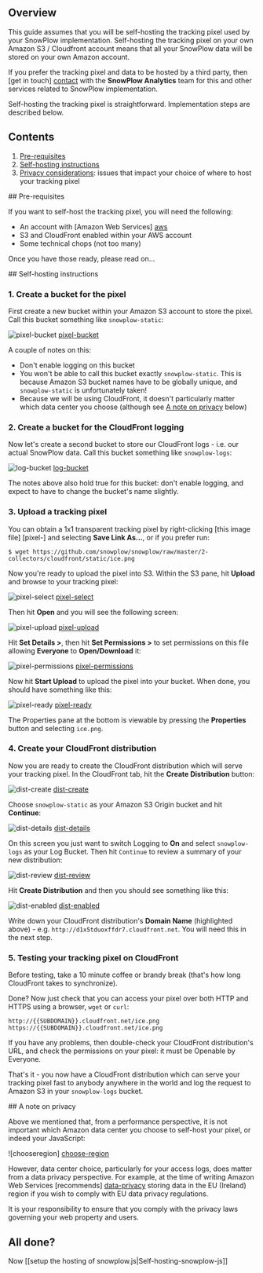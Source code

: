 ## Overview

This guide assumes that you will be self-hosting the tracking pixel used by your SnowPlow implementation. Self-hosting the tracking pixel on your own Amazon S3 / Cloudfront account means that all your SnowPlow data will be stored on your own Amazon account.

If you prefer the tracking pixel and data to be hosted by a third party, then [get in touch] [contact] with the **SnowPlow Analytics** team for this and other services related to SnowPlow implementation.

Self-hosting the tracking pixel is straightforward. Implementation steps are described below.

## Contents

1. [Pre-requisites](#prerequisites)
2. [Self-hosting instructions](#self-hosting-instructions)
3. [Privacy considerations](#privacy): issues that impact your choice of where to host your tracking pixel

<a name="prerequisites" />
## Pre-requisites

If you want to self-host the tracking pixel, you will need the following:

* An account with [Amazon Web Services] [aws]
* S3 and CloudFront enabled within your AWS account
* Some technical chops (not too many)

Once you have those ready, please read on...

<a name="self-hosting-instructions" />
## Self-hosting instructions

### 1. Create a bucket for the pixel

First create a new bucket within your Amazon S3 account to store the pixel. Call this bucket something like `snowplow-static`:

![pixel-bucket] [pixel-bucket]

A couple of notes on this:

* Don't enable logging on this bucket
* You won't be able to call this bucket exactly `snowplow-static`. This is because Amazon S3 bucket names have to be globally unique, and `snowplow-static` is unfortunately taken!
* Because we will be using CloudFront, it doesn't particularly matter which data center you choose (although see [A note on privacy](#privacy) below)

### 2. Create a bucket for the CloudFront logging

Now let's create a second bucket to store our CloudFront logs - i.e. our actual SnowPlow data. Call this bucket something like `snowplow-logs`:

![log-bucket] [log-bucket]

The notes above also hold true for this bucket: don't enable logging, and expect to have to change the bucket's name slightly.

### 3. Upload a tracking pixel

You can obtain a 1x1 transparent tracking pixel by right-clicking [this image file] [pixel-] and selecting **Save Link As...**, or if you prefer run:

    $ wget https://github.com/snowplow/snowplow/raw/master/2-collectors/cloudfront/static/ice.png 	

Now you're ready to upload the pixel into S3. Within the S3 pane, hit **Upload** and browse to your tracking pixel:

![pixel-select] [pixel-select]

Then hit **Open** and you will see the following screen:

![pixel-upload] [pixel-upload]

Hit **Set Details >**, then hit **Set Permissions >** to set permissions on this file allowing **Everyone** to **Open/Download** it:

![pixel-permissions] [pixel-permissions]

Now hit **Start Upload** to upload the pixel into your bucket. When done, you should have something like this:

![pixel-ready] [pixel-ready]

The Properties pane at the bottom is viewable by pressing the **Properties** button and selecting `ice.png`.

### 4. Create your CloudFront distribution

Now you are ready to create the CloudFront distribution which will serve your tracking pixel. In the CloudFront tab, hit the **Create Distribution** button:

![dist-create] [dist-create]

Choose `snowplow-static` as your Amazon S3 Origin bucket and hit **Continue**:

![dist-details] [dist-details]

On this screen you just want to switch Logging to **On** and select `snowplow-logs` as your Log Bucket. Then hit `Continue` to review a summary of your new distribution:

![dist-review] [dist-review]

Hit **Create Distribution** and then you should see something like this:

![dist-enabled] [dist-enabled]

Write down your CloudFront distribution's **Domain Name** (highlighted above) - e.g. `http://d1x5tduoxffdr7.cloudfront.net`. You will need this in the next step.

### 5. Testing your tracking pixel on CloudFront

Before testing, take a 10 minute coffee or brandy break (that's how long CloudFront takes to synchronize).

Done? Now just check that you can access your pixel over both HTTP and HTTPS using a browser, `wget` or `curl`:

    http://{{SUBDOMAIN}}.cloudfront.net/ice.png
    https://{{SUBDOMAIN}}.cloudfront.net/ice.png

If you have any problems, then double-check your CloudFront distribution's URL, and check the permissions on your pixel: it must be Openable by Everyone.

That's it - you now have a CloudFront distribution which can serve your tracking pixel fast to anybody anywhere in the world and log the request to Amazon S3 in your `snowplow-logs` bucket. 

<a name="privacy"/>
## A note on privacy

Above we mentioned that, from a performance perspective, it is not important which Amazon data center you choose to self-host your pixel, or indeed your JavaScript:

![chooseregion] [choose-region]

However, data center choice, particularly for your access logs, does matter from a data privacy perspective. For example, at the time of writing Amazon Web Services [recommends] [data-privacy] storing data in the EU (Ireland) region if you wish to comply with EU data privacy regulations.

It is your responsibility to ensure that you comply with the privacy laws governing your web property and users.

## All done?

Now [[setup the hosting of snowplow.js|Self-hosting-snowplow-js]]

[aws]: http://aws.amazon.com/
[pixel]: /snowplow/snowplow/raw/master/2-collectors/cloudfront/static/ice.png
[pixel-bucket]: technical-documentation/images/02_pixel_bucket.png
[log-bucket]: technical-documentation/images/02_log_bucket.png
[pixel-select]: technical-documentation/images/02_pixel_select.png
[pixel-upload]: technical-documentation/images/02_pixel_upload.png
[pixel-permissions]: technical-documentation/images/02_pixel_permissions.png
[pixel-ready]: technical-documentation/images/02_pixel_ready.png
[dist-create]: technical-documentation/images/02_dist_create.png
[dist-details]: technical-documentation/images/02_dist_details.png
[dist-review]: technical-documentation/images/02_dist_review.png
[dist-enabled]: technical-documentation/images/02_dist_enabled.png
[integrating]: technical-documentation/images/02_integrating_snowplowjs.md
[choose-region]: technical-documentation/images/02_choose_region.png
[data-privacy]: http://aws.amazon.com/s3/faqs/#Can_I_comply_with_EU_data_privacy_regulations_using_Amazon_S3
[git]: http://git-scm.com/
[yuic]: http://developer.yahoo.com/yui/compressor/
[contact]: mailto:services@snowplowanalytics.com